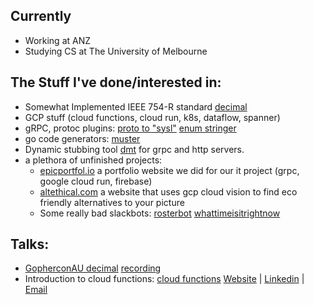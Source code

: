 ## Currently
- Working at ANZ
- Studying CS at The University of Melbourne

## The Stuff I've done/interested in:
- Somewhat Implemented IEEE 754-R standard [decimal](https://github.com/anz-bank/decimal)
- GCP stuff (cloud functions, cloud run, k8s, dataflow, spanner) 
- gRPC, protoc plugins: [proto to "sysl"](https://github.com/anz-bank/protoc-gen-sysl) [enum stringer](https://github.com/joshcarp/protoc-gen-stringer)
- go code generators: [muster](https://github.com/joshcarp/muster)
- Dynamic stubbing tool [dmt](https://github.com/joshcarp/dmt) for grpc and http servers.
- a plethora of unfinished projects:
  - [epicportfol.io](epicportfol.io) a portfolio website we did for our it project (grpc, google cloud run, firebase)
  - [altethical.com](altethical.com) a website that uses gcp cloud vision to find eco friendly alternatives to your picture
  - Some really bad slackbots: [rosterbot](https://github.com/joshcarp/rosterbot) [whattimeisitrightnow](https://github.com/joshcarp/whattimeisitrightnow)
## Talks:
- [GopherconAU decimal](https://joshcarp.com/talks-decimal/#/">slides) [recording](https://www.youtube.com/watch?v=F5rUM4GAs6A&feature=youtu.be) 
- Introduction to cloud functions: [cloud functions](https://joshcarp.com/talks-cloud-functions/#/)
  [Website](https://joshcarp.com) | [Linkedin](https://www.linkedin.com/in/joshcarp/) | [Email](https://mail.google.com/mail/u/0/?view=cm&fs=1&to=josh@joshcarp.com)
